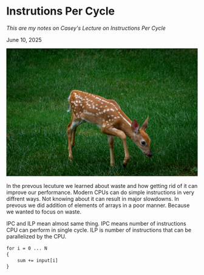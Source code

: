 # Instrutions Per Cycle 

*This are my notes on Casey's Lecture on Instructions Per Cycle*

June 10, 2025

![Performance Aware Programming](../assets/perf3.jpg)

In the prevous lecuture we learned about waste and how getting rid of it can improve our performance. Modern CPUs can do simple instructions in very diffrent ways. Not knowing about it can result in major slowdowns. In prevous we did addition of elements of arrays in a poor manner. Because we wanted to focus on waste. 


IPC and ILP mean almost same thing. IPC means number of instructions CPU can perform in single cycle. ILP is number of instructions that can be parallelized by the CPU.

```
for i = 0 ... N
{
    sum += input[i]
}
```

